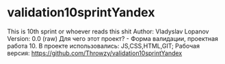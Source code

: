 # validation10sprintYandex
This is 10th sprint or whoever reads this shit
Author: Vladyslav Lopanov
Version: 0.0 (raw)
Для чего этот проект? - Форма валидации, проектная работа 10.
В проекте использовались: JS,CSS,HTML,GIT;
Рабочая версия: https://github.com/Throwzy/validation10sprintYandex
